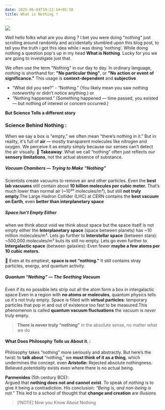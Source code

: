 ```yaml
---
date: 2025-06-04T19:22:14+05:30
title: What is Nothing ?
---
```

![](https://wallpapers.com/images/hd/void-5sm9tokk2youui90.jpg)

Well hello folks what are you doing ? I bet you were doing "nothing" just scrolling around randomly and accidentally stumbled upon this blog post, to tell you the truth i got this idea while i was doing 'nothing'. While doing nothing a question pop's up in my head  **What is Nothing**. Lucky for you we are going to investigate just that.  

We often use the term "Nothing" in our day to day. In ordinary language, _nothing_ is shorthand for: **"No particular thing"**, or **"No action or event of significance."** This usage is **context-dependent** and **subjective**

- “What did you see?”  - “Nothing.”  (You likely mean you saw nothing _noteworthy_ or didn’t notice anything.) or 
- “Nothing happened.”  (Something happened — time passed, you existed — but nothing of interest or concern occurred.)

**But Science Tells a different story**
### Science Behind Nothing :
When we say a box is “empty,” we often mean “there’s nothing in it.” But in reality, it's full of **air** — mostly transparent molecules like nitrogen and oxygen. We perceive it as empty simply because our senses can’t detect the air visually. 🔑 **Takeaway**: What we call “nothing” often just reflects our **sensory limitations**, not the actual absence of substance.  

##### Vacuum Chambers — Trying to Make “Nothing”
Scientists create vacuums to remove air and other particles. Even the **best lab vacuums** still contain about **10 billion molecules per cubic meter.** That’s much lower than normal air (~10²⁵ molecules/m³), but still **not truly empty**.The Large Hadron Collider (LHC) at CERN contains the **best vacuum on Earth**, even **better than interplanetary space** 

##### Space Isn’t Empty Either
 when we think about void we think about space but the space itself is not empty either the **Interplanetary space** (space between planets) has ~10 million molecules/m³. Lets go further to **Interstellar space** (between stars): ~500,000 molecules/m³ buts its still no empty. Lets go even further to **Intergalactic space** (between galaxies): Even fewer **maybe a few atoms per 10 cubic meters.** 
    

🔑 Even at its emptiest, **space is not “nothing.”** It still contains stray particles, energy, and quantum activity.

##### **Quantum “Nothing” — The Seething Vacuum**
Even if its no possible lets strip out all the atom form a box in intergalactic space Even in a region with **no atoms or molecules**, quantum physics tells us it's not truly empty. Space is filled with **virtual particles**: temporary particles that pop in and out of existence too fast to be measured.This phenomenon is called **quantum vacuum fluctuations**  the vacuum is _never_ truly empty.

> **There is never truly “nothing”** in the absolute sense, no matter what we do

#### What Does Philosophy Tells us About it. :
Philosophy takes “nothing” more seriously and abstractly.  But here’s the twist: to **talk about** “nothing,” we **must think of it as a thing**, which undermines the concept.  even **Aristotle:** Rejected absolute nothingness. Believed _potentiality_ exists even where there is no actual being.
 
  
**Parmenides** (5th century BCE):  
Argued that **nothing does not and cannot exist**. To speak of _nothing_ is to give it being  a contradiction. His conclusion: _“Being is, and non-being is not.”_ This led to a school of thought that **change and creation** are illusions 

> [!NOTE] Now you Know About Nothing


